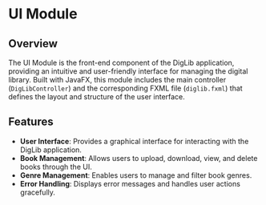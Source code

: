 # UI Module

## Overview

The UI Module is the front-end component of the DigLib application, providing an intuitive and user-friendly interface for managing the digital library. Built with JavaFX, this module includes the main controller (`DigLibController`) and the corresponding FXML file (`diglib.fxml`) that defines the layout and structure of the user interface.

## Features

- **User Interface**: Provides a graphical interface for interacting with the DigLib application.
- **Book Management**: Allows users to upload, download, view, and delete books through the UI.
- **Genre Management**: Enables users to manage and filter book genres.
- **Error Handling**: Displays error messages and handles user actions gracefully.
